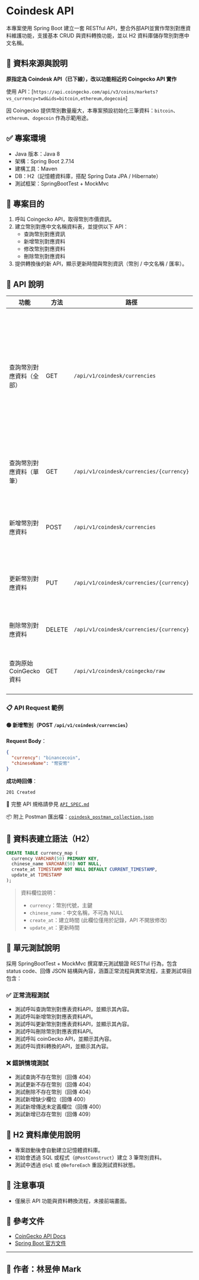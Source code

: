# Coindesk API

本專案使用 Spring Boot 建立一套 RESTful API，整合外部API並實作幣別對應資料維護功能，支援基本 CRUD 與資料轉換功能，並以 H2 資料庫儲存幣別對應中文名稱。

## 🔁 資料來源與說明

**原指定為 Coindesk API（已下線），改以功能相近的 Coingecko API 實作**

使用 API：[`https://api.coingecko.com/api/v3/coins/markets?vs_currency=twd&ids=bitcoin,ethereum,dogecoin`]

因 Coingecko 提供幣別數量龐大，本專案預設初始化三筆資料：`bitcoin`、`ethereum`、`dogecoin` 作為示範用途。


## ✅ 專案環境

- Java 版本：Java 8
- 架構：Spring Boot 2.7.14
- 建構工具：Maven
- DB：H2（記憶體資料庫，搭配 Spring Data JPA / Hibernate）
- 測試框架：SpringBootTest + MockMvc

## 📌 專案目的

1. 呼叫 Coingecko API，取得幣別市價資訊。
2. 建立幣別對應中文名稱資料表，並提供以下 API：
   - 查詢幣別對應資訊
   - 新增幣別對應資料
   - 修改幣別對應資料
   - 刪除幣別對應資料
3. 提供轉換後的新 API，顯示更新時間與幣別資訊（幣別 / 中文名稱 / 匯率）。

## 📂 API 說明

| 功能                | 方法     | 路徑                                       | 說明                                 |
|-------------------|--------|------------------------------------------|------------------------------------|
| 查詢幣別對應資料（全部）      | GET    | `/api/v1/coindesk/currencies`            | 取得所有幣別對應資料，顯示更新時間 + 幣別 + 中文名稱 + 匯率 |
| 查詢幣別對應資料（單筆）      | GET    | `/api/v1/coindesk/currencies/{currency}` | 根據幣別 ID 查詢對應資訊                     |
| 新增幣別對應資料          | POST   | `/api/v1/coindesk/currencies`            | 建立新的幣別與中文名稱                        |
| 更新幣別對應資料          | PUT    | `/api/v1/coindesk/currencies/{currency}` | 修改幣別對應的中文名稱                        |
| 刪除幣別對應資料          | DELETE | `/api/v1/coindesk/currencies/{currency}` | 刪除指定幣別資料                           |
| 查詢原始 CoinGecko 資料 | GET    | `/api/v1/coindesk/coingecko/raw`         | 取得整批原始 JSON 資料                     |

### 📋 API Request 範例

#### 🟢 新增幣別（POST `/api/v1/coindesk/currencies`）

**Request Body**：
```json
{
  "currency": "binancecoin",
  "chineseName": "幣安幣"
}
```

**成功時回傳**：
```http
201 Created
```

📄 完整 API 規格請參見 [`API_SPEC.md`](./API_SPEC.md)

📦 附上 Postman 匯出檔：[`coindesk_postman_collection.json`](./coindesk_postman_collection.json)  

## 💾 資料表建立語法（H2）

```sql
CREATE TABLE currency_map (
  currency VARCHAR(50) PRIMARY KEY,
  chinese_name VARCHAR(50) NOT NULL,
  create_at TIMESTAMP NOT NULL DEFAULT CURRENT_TIMESTAMP,
  update_at TIMESTAMP
);
```

> 資料欄位說明：
> - `currency`：幣別代號，主鍵
> - `chinese_name`：中文名稱，不可為 NULL
> - `create_at`：建立時間 (此欄位僅用於記錄，API 不開放修改)
> - `update_at`：更新時間 

## 🧪 單元測試說明

採用 SpringBootTest + MockMvc 撰寫單元測試驗證 RESTful 行為，包含 status code、回傳 JSON 結構與內容，涵蓋正常流程與異常流程，主要測試項目包含：

### ✅ 正常流程測試

- 測試呼叫查詢幣別對應表資料API，並顯示其內容。
- 測試呼叫新增幣別對應表資料API。
- 測試呼叫更新幣別對應表資料API，並顯示其內容。
- 測試呼叫刪除幣別對應表資料API。
- 測試呼叫 coinGecko API，並顯示其內容。
- 測試呼叫資料轉換的API，並顯示其內容。

### ❌ 錯誤情境測試

- 測試查詢不存在幣別（回傳 404）
- 測試更新不存在幣別（回傳 404）
- 測試刪除不存在幣別（回傳 404）
- 測試新增缺少欄位（回傳 400）
- 測試新增傳送未定義欄位（回傳 400）
- 測試新增已存在幣別（回傳 409）

## 💾 H2 資料庫使用說明

- 專案啟動後會自動建立記憶體資料庫。
- 初始會透過 SQL 或程式（`@PostConstruct`）建立 3 筆幣別資料。
- 測試中透過 `@Sql` 或 `@BeforeEach` 重設測試資料狀態。

## 📝 注意事項

- 僅展示 API 功能與資料轉換流程，未接前端畫面。

## 📎 參考文件

- [CoinGecko API Docs](https://www.coingecko.com/en/api/documentation)
- [Spring Boot 官方文件](https://docs.spring.io/spring-boot/docs/current/reference/htmlsingle/)

---

## 🧑‍ 作者：林昱伸 Mark